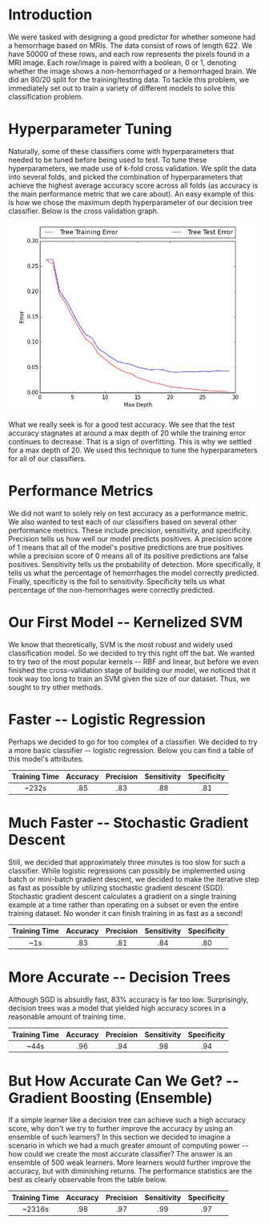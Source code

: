 # Introduction
We were tasked with designing a good predictor for whether someone had a hemorrhage based on MRIs. The data consist of rows of length 622. We have 50000 of these rows, and each row represents the pixels found in a MRI image. Each row/image is paired with a boolean, 0 or 1, denoting whether the image shows a non-hemorrhaged or a hemorrhaged brain. We did an 80/20 split for the training/testing data. To tackle this problem, we immediately set out to train a variety of different models to solve this classification problem.

# Hyperparameter Tuning
Naturally, some of these classifiers come with hyperparameters that needed to be tuned before being used to test. To tune these hyperparameters, we made use of k-fold cross validation. We split the data into several folds, and picked the combination of hyperparameters that achieve the highest average accuracy score across all folds (as accuracy is the main performance metric that we care about). An easy example of this is how we chose the maximum depth hyperparameter of our decision tree classifier. Below is the cross validation graph.

![Image](/dectree.png)

What we really seek is for a good test accuracy. We see that the test accuracy stagnates at around a max depth of 20 while the training error continues to decrease. That is a sign of overfitting. This is why we settled for a max depth of 20. We used this technique to tune the hyperparameters for all of our classifiers.

# Performance Metrics
We did not want to solely rely on test accuracy as a performance metric. We also wanted to test each of our classifiers based on several other performance metrics. These include precision, sensitivity, and specificity. Precision tells us how well our model predicts positives. A precision score of 1 means that all of the model's positive predictions are true positives while a precision score of 0 means all of its positive predictions are false positives. Sensitivity tells us the probability of detection. More specifically, it tells us what the percentage of hemorrhages the model correctly predicted. Finally, specificity is the foil to sensitivity. Specificity tells us what percentage of the non-hemorrhages were correctly predicted.

# Our First Model -- Kernelized SVM
We know that theoretically, SVM is the most robust and widely used classification model. So we decided to try this right off the bat. We wanted to try two of the most popular kernels -- RBF and linear, but before we even finished the cross-validation stage of building our model, we noticed that it took way too long to train an SVM given the size of our dataset. Thus, we sought to try other methods.

# Faster -- Logistic Regression
Perhaps we decided to go for too complex of a classifier. We decided to try a more basic classifier -- logistic regression. Below you can find a table of this model's attributes.

| Training Time | Accuracy | Precision | Sensitivity | Specificity |
|:-------------:|:--------:|:---------:|:-----------:|:-----------:|
| ~232s | .85 | .83 | .88 | .81 |

# Much Faster -- Stochastic Gradient Descent
Still, we decided that approximately three minutes is too slow for such a classifier. While logistic regressions can possibly be implemented using batch or mini-batch gradient descent, we decided to make the iterative step as fast as possible by utilizing stochastic gradient descent (SGD). Stochastic gradient descent calculates a gradient on a single training example at a time rather than operating on a subset or even the entire training dataset. No wonder it can finish training in as fast as a second!

| Training Time | Accuracy | Precision | Sensitivity | Specificity |
|:-------------:|:--------:|:---------:|:-----------:|:-----------:|
| ~1s | .83 | .81 | .84 | .80 |

# More Accurate -- Decision Trees
Although SGD is absurdly fast, 83% accuracy is far too low. Surprisingly, decision trees was a model that yielded high accuracy scores in a reasonable amount of training time.

| Training Time | Accuracy | Precision | Sensitivity | Specificity |
|:-------------:|:--------:|:---------:|:-----------:|:-----------:|
| ~44s | .96 | .94 | .98 | .94 |

# But How Accurate Can We Get? -- Gradient Boosting (Ensemble)
If a simple learner like a decision tree can achieve such a high accuracy score, why don't we try to further improve the accuracy by using an ensemble of such learners? In this section we decided to imagine a scenario in which we had a much greater amount of computing power -- how could we create the most accurate classifier? The answer is an ensemble of 500 weak learners. More learners would further improve the accuracy, but with diminishing returns. The performance statistics are the best as clearly observable from the table below.

| Training Time | Accuracy | Precision | Sensitivity | Specificity |
|:-------------:|:--------:|:---------:|:-----------:|:-----------:|
| ~2316s | .98 | .97 | .99 | .97 |
